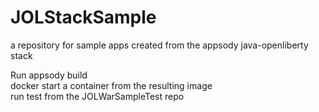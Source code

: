 # JOLStackSample
a repository for sample apps created from the appsody java-openliberty stack

Run appsody build  
docker start a container from the resulting image   
run test from the JOLWarSampleTest repo 
